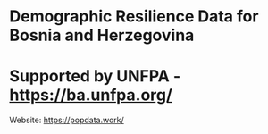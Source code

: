 # Demographic Resilience Data for Bosnia and Herzegovina
# Supported by UNFPA - https://ba.unfpa.org/

Website: https://popdata.work/


